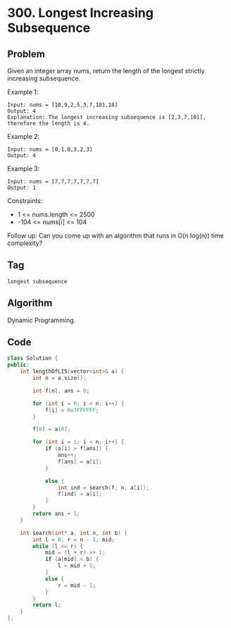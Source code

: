 # 300. Longest Increasing Subsequence
## Problem
Given an integer array nums, return the length of the longest strictly increasing subsequence.

Example 1:
```
Input: nums = [10,9,2,5,3,7,101,18]
Output: 4
Explanation: The longest increasing subsequence is [2,3,7,101], therefore the length is 4.
```

Example 2:
```
Input: nums = [0,1,0,3,2,3]
Output: 4
```

Example 3:
```
Input: nums = [7,7,7,7,7,7,7]
Output: 1
```

Constraints:
- 1 <= nums.length <= 2500
- -104 <= nums[i] <= 104

Follow up: Can you come up with an algorithm that runs in O(n log(n)) time complexity?

## Tag
```longest subsequence```

## Algorithm
Dynamic Programming.

## Code

```cpp
class Solution {
public:
    int lengthOfLIS(vector<int>& a) {
        int n = a.size();

        int f[n], ans = 0;

        for (int i = 0; i < n; i++) {
            f[i] = 0x7FFFFFF;
        }

        f[0] = a[0];

        for (int i = 1; i < n; i++) {
            if (a[i] > f[ans]) {
                ans++;
                f[ans] = a[i];
            }

            else {
                int ind = search(f, n, a[i]);
                f[ind] = a[i];
            }
        }
        return ans + 1;
    }

    int search(int* a, int n, int b) {
        int l = 0, r = n - 1, mid;
        while (l <= r) {
            mid = (l + r) >> 1;
            if (a[mid] < b) {
                l = mid + 1;
            }
            else {
                r = mid - 1;
            }
        }
        return l;
    }
};
```